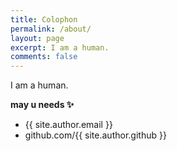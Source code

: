 ```yaml
---
title: Colophon
permalink: /about/
layout: page
excerpt: I am a human.
comments: false
---
```


I am a human.

**may u needs ✨**

- {{ site.author.email }}
- github.com/{{ site.author.github }}
